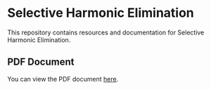 # Selective Harmonic Elimination

This repository contains resources and documentation for Selective Harmonic Elimination.

## PDF Document

You can view the PDF document [here](https://github.com/AlyMustafa/Selective-Harmonic-Elimination/blob/master/Selective%20Harmonic%20Elimination.pdf).
